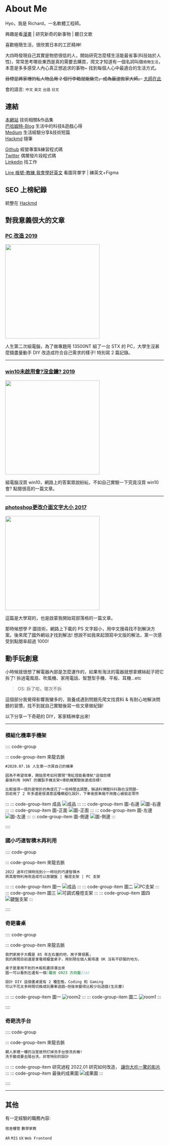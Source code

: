 # About Me <i class="fa fa-github"></i>

Hyo，我是 Richard，一名軟體工程師。

興趣是看[漫畫](https://home.gamer.com.tw/artwork.php?sn=4467794) | 研究新奇的新事物 | 聽日文歌

喜歡極簡生活，很欣賞日本的工匠精神!

大四時發現自己其實是物慾很低的人，開始研究怎麼樣生活能最省事(科技始於人性)，常常思考哪些東西是真的需要去購買，爬文才知道有一個名詞叫做`極簡生活`，本意是多多感受人內心真正想追求的事物~ 找到每個人心中最適合的生活方式。

~~目標是將家裡的私人物品用 2 個行李箱就能裝完，成為最速搬家大師。~~ [大師在此](https://youtu.be/xY-G3KjKgAA)

會的語言: `中文` `英文` `台語` `日文`


<!-- [# 文件~~~](https://v2.vuepress.vuejs.org/reference/default-theme/config.html#basic-config) -->

## 連結

[本網站](https://dpes8693.github.io/blog-vuepress/) 技術相關&作品集<br/>
[巴哈姆特-Blog](https://home.gamer.com.tw/creation.php?owner=dpes5407) 生活中的科技&遊戲心得<br/>
[Medium](https://dpes5407.medium.com/) 生活經驗分享&技術短篇<br/>
[Hackmd](https://hackmd.io/@dpes5407) 隨筆<br/>

[Github](https://github.com/dpes8693) 經營專案&練習程式碼<br/>
[Twitter](https://twitter.com/dpes5407) 偶爾發片段程式碼<br/>
[Linkedin](https://www.linkedin.com/in/dpes8693/) 找工作<br/>

[Line 帳號-教練,我會學好英文](https://line.me/ti/p/~@318kpenv) 看圖背單字 | 練英文+Figma<br/>

## SEO 上榜紀錄

統整在 [Hackmd](https://hackmd.io/@dpes5407/rkeh0S4AO)

## 對我意義很大的文章

<a href="https://home.gamer.com.tw/artwork.php?sn=4247876">
<h3>PC 改造 2019</h3>
<img src="https://truth.bahamut.com.tw/s01/201906/d2d792573d9f2565b80a7816b64262f1.JPG" width="300">
</a>

人生第二次組電腦，為了做專題用 13500NT 組了一台 STX 的 PC，大學生沒甚麼錢盡量動手 DIY 改造成符合自己需求的樣子! 特別寫 2 篇記錄。

---

<a href="https://home.gamer.com.tw/artwork.php?sn=4427579">
<h3>win10未啟用會?沒金鑰? 2019</h3>
<img src="https://truth.bahamut.com.tw/s01/201901/b161311edad3ca6333a1da62d7a44aec.JPG" width="300">
</a>

組電腦沒買 win10，網路上的答案眾說紛紜，不如自己實驗一下究竟沒買 win10 會? 點閱很高的一篇文章。

---

<a href="https://home.gamer.com.tw/artwork.php?sn=3632364">
<h3>photoshop更改介面文字大小 2017</h3>
<img src="https://truth.bahamut.com.tw/s01/201707/7fec13dfca4fb4c024ffdcf342e3b305.JPG" width="300">
</a>

這篇是大學寫的，也是啟蒙我開始寫部落格的一篇文章。

那時候想學 P 圖技術，網路上下載的 PS 文字超小，用中文搜尋找不到解決方案。後來爬了國外網站才找到解法! 想說不如我來起頭寫中文版的解法，第一次感受到點閱率超過 1000!

## 動手玩創意

小時候就很想了解電器內部是怎麼運作的，如果有淘汰的電器就想拿螺絲起子把它拆了! 拆過電風扇、吹風機、家用電話、智慧型手機、平板、耳機...etc

> OS: 拆了啦，哪次不拆

這個部分我覺得影響我蠻多的，我養成遇到問題先爬文找資料 & 有耐心地解決問題的習慣，找不到就自己實驗後寫一些文章做紀錄!

以下分享一下奇葩的 DIY，客家精神拿出來!

---

### 模組化機車手機架

:::: code-group

::: code-group-item 來龍去脈

```md
#2020.07.16 人生第一次買自己的機車

因為不希望改車，開始思考如何實現"等紅燈能看導航"這個目標
最後利用 90NT 的鐵製手機支架+導航機實驗後達成目標!

比較值得一提的是彎折的角度花了一些時間去調整，騎過科博館抖抖路也沒問題~
目前用了 2 年多還是很滿意這種模組化設計，下車後放車廂不用擔心被偷走零件
```

:::
::: code-group-item 成品
![成品](https://drive.google.com/uc?export=download&id=11Ddmi_RRp92s5hTvmC2HuSAkoHisxPVw)
:::
::: code-group-item 圖-右邊
![圖-右邊](https://drive.google.com/uc?export=download&id=19t8h_-YH_IFUR7eAPKA-St0rYX3fkkUc)
:::
::: code-group-item 圖-正面
![圖-正面](https://drive.google.com/uc?export=download&id=1DMMqFOS0ZI0jQsYmKVUh22z860mWD3fJ)
:::
::: code-group-item 圖-左邊
![圖-左邊](https://drive.google.com/uc?export=download&id=1U8agvxzfLiHsCW_ws_QzdLnZiOdPxd_o)
:::
::: code-group-item 圖-側邊
![圖-側邊](https://drive.google.com/uc?export=download&id=1s8j1LxskGMuR1w5w6BeVgKXDZF0b0MF8)
:::

::::

### 國小巧連智積木再利用

:::: code-group

::: code-group-item 來龍去脈

```md
2022 過年打掃時找到小一時玩的巧連智積木
將其廢物利用改造成可以放鍵盤 | 檯燈支架 | PC 支架
```

:::
::: code-group-item 圖一
![成品](https://drive.google.com/uc?export=download&id=1Cjj3_kUes5_kJZ72WKCBTBooMrHUrJIS)
:::
::: code-group-item 圖二
![PC支架](https://drive.google.com/uc?export=download&id=1hG6SlnlS1xjJ1jaHDfP5p-T1zxobQsdx)
:::
::: code-group-item 圖三
![可調式檯燈支架](https://drive.google.com/uc?export=download&id=11vI3SNLaacBTPlgxzCmU0LeNLSUqzl_f)
:::
::: code-group-item 圖四
![鍵盤支架](https://drive.google.com/uc?export=download&id=1VAJvJgYJwq22GXnPVpoDvErUXk-efVSU)
:::

::::

### 奇葩書桌

:::: code-group

::: code-group-item 來龍去脈

```md
我們家房子大概是 85 年左右蓋的吧，房子算很舊;
我的房間目前還是拿電視櫃當桌子，用到現在個人覺得還 OK 沒有不舒服的地方。

桌子是拿用不到的木板和書拼湊出來
圖一可以看到左邊有一個[羅技 G923 方向盤](o)

設計 DIY 這個書桌是有 2 種型態，Coding 和 Gaming
可以不花太多時間切換成玩賽車遊戲~但後來變得比較少玩遊戲(生灰塵)
```

:::
::: code-group-item 圖一
![room2](https://drive.google.com/uc?export=download&id=1hcAbrD6v-EZjON49tAZZ9E-XSMsTCRF1)
:::
::: code-group-item 圖二
![room1](https://drive.google.com/uc?export=download&id=1XI1oa3gl6GGsbSLkr_HcDx8ISUWfoLQg)
:::

::::

### 奇葩洗手台

:::: code-group

::: code-group-item 來龍去脈

```md
親人家裡一樓的浴室居然打掉洗手台放洗衣機!
洗手變成要去陽台洗，非常特別的設計
```

:::
::: code-group-item 研究過程
2022.01 研究如何改造，
[讓你大吃一驚的影片](https://youtube.com/shorts/x35r2quSVwE?feature=share)
:::
::: code-group-item 最後的成果圖
![成果圖](https://drive.google.com/uc?export=download&id=1fdUweCDobbJz21_OuHn88-PVxr3bFwdU)
:::

::::

---

## 其他

有一定經驗的職務內容: 

`宿舍樓管` `數學家教`

`AR` `MIS` `UX` `Web Frontend`